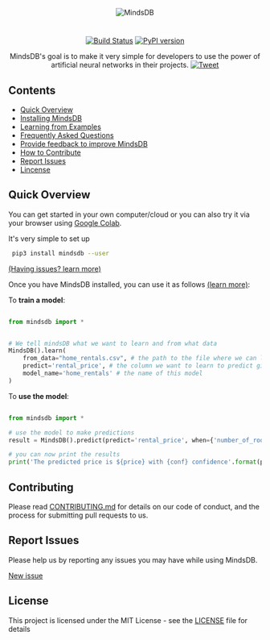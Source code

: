 <div align="center">

![MindsDB](https://raw.githubusercontent.com/mindsdb/mindsdb/master/mindsdb/proxies/web/static/img/logo1gw.png 'MindsDB')

#

[![Build Status](https://travis-ci.org/mindsdb/mindsdb.svg?branch=master)](https://travis-ci.org/mindsdb/mindsdb)
[![PyPI version](https://badge.fury.io/py/mindsdb.svg)](https://badge.fury.io/py/mindsdb)

MindsDB's goal is to make it very simple for developers to use the power of artificial neural networks in their projects. [![Tweet](https://img.shields.io/twitter/url/http/shields.io.svg?style=social)](https://twitter.com/intent/tweet?text=Machine%20Learning%20in%20one%20line%20of%20code%21&url=https://www.mindsdb.com&via=mindsdb&hashtags=ai,ml,machine_learning,neural_networks)

</div>

## Contents

- [Quick Overview](#Quick-Overview)
- [Installing MindsDB](docs/Installing.md)
- [Learning from Examples](docs/examples/basic/README.md)
- [Frequently Asked Questions](docs/FAQ.md)
- [Provide feedback to improve MindsDB](https://mindsdb.typeform.com/to/c3CEtj)
- [How to Contribute](#Contributing)
- [Report Issues](#Report-Issues)
- [Lincense](#License)

## Quick Overview

You can get started in your own computer/cloud or you can also try it via your browser using [Google Colab](docs/GoogleColab.md).

It's very simple to set up

```bash
 pip3 install mindsdb --user
```

[(Having issues? learn more)](docs/Installing.md)

Once you have MindsDB installed, you can use it as follows [(learn more)](docs/examples/basic/README.md):

To **train a model**:

```python

from mindsdb import *


# We tell mindsDB what we want to learn and from what data
MindsDB().learn(
    from_data="home_rentals.csv", # the path to the file where we can learn from, (note: can be url)
    predict='rental_price', # the column we want to learn to predict given all the data in the file
    model_name='home_rentals' # the name of this model
)

```

To **use the model**:

```python

from mindsdb import *

# use the model to make predictions
result = MindsDB().predict(predict='rental_price', when={'number_of_rooms': 2,'number_of_bathrooms':1, 'sqft': 1190}, model_name='home_rentals')

# you can now print the results
print('The predicted price is ${price} with {conf} confidence'.format(price=result.predicted_values[0]['rental_price'], conf=result.predicted_values[0]['prediction_confidence']))

```

## Contributing

Please read [CONTRIBUTING.md](CONTRIBUTING.md) for details on our code of conduct, and the process for submitting pull requests to us.

## Report Issues

Please help us by reporting any issues you may have while using MindsDB.

[New issue](https://github.com/mindsdb/mindsdb/issues/new/choose)

## License

This project is licensed under the MIT License - see the [LICENSE](LICENSE) file for details
